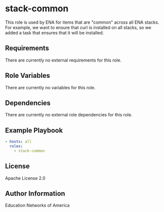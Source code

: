 stack-common
=========

This role is used by ENA for items that are "common" across all ENA stacks.  For example, we want to ensure that curl is
installed on all stacks, so we added a task that ensures that it will be installed.

Requirements
------------

There are currently no external requirements for this role.

Role Variables
--------------

There are currently no variables for this role.

Dependencies
------------

There are currently no external role dependencies for this role.

Example Playbook
----------------
```yaml
- hosts: all
  roles:
    - stack-common
```

License
-------

Apache License 2.0

Author Information
------------------

Education Networks of America
